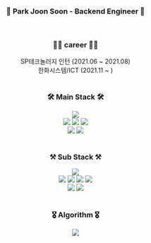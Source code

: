 <div align=center><h3>🚀 Park Joon Soon - Backend Engineer 🚀</h3></div><br>


<div align=center><h3>👨‍💻 career 👨‍💻</h3></div>
<div align=center>
  <span>SP테크놀러지 인턴 (2021.06 ~ 2021.08)</span><br>
  <span>한화시스템/ICT (2021.11 ~ )</span>
</div><br>
<div align=center><h3>🛠 Main Stack 🛠</h3></div>
<div align=center> 
  <img src="https://img.shields.io/badge/java-007396?style=flat&logo=java&logoColor=white">  
  <br>
  
  <img src="https://img.shields.io/badge/spring-6DB33F?style=flate&logo=spring&logoColor=white">
  <img src="https://img.shields.io/badge/springboot-6DB33F?style=flate&logo=springboot&logoColor=white">
  <img src="https://img.shields.io/badge/springsecurity-6DB33F?style=flat&logo=springsecurity&logoColor=white">
  <br>
   
  <img src="https://img.shields.io/badge/oracle-F80000?style=flat&logo=oracle&logoColor=white"> 
  <img src="https://img.shields.io/badge/postgreSql-003545?style=flat&logo=postgreSql&logoColor=white"> 
  <br>
</div><br>

<div align=center><h3>⚒ Sub Stack ⚒</h3></div>
<div align=center>
  <img src="https://img.shields.io/badge/python-3776AB?style=flat&logo=python&logoColor=white">
  <br>
  
  <img src="https://img.shields.io/badge/javascript-F7DF1E?style=flat&logo=javascript&logoColor=black"> 
  <img src="https://img.shields.io/badge/jquery-0769AD?style=flat&logo=jquery&logoColor=white">
  <img src="https://img.shields.io/badge/html5-E34F26?style=flat&logo=html5&logoColor=white"> 
  <img src="https://img.shields.io/badge/css-1572B6?style=flat&logo=css3&logoColor=white"> 
  <br>
  
  <img src="https://img.shields.io/badge/linux-FCC624?style=flat&logo=linux&logoColor=black"> 
  <img src="https://img.shields.io/badge/amazonaws-232F3E?style=flat&logo=amazonaws&logoColor=white">
</div>

<br>
<div align=center><h3>🎖 Algorithm 🎖</h3></div>
<div align=center><img src="http://mazassumnida.wtf/api/v2/generate_badge?boj=qkrwnstns52"></div>
